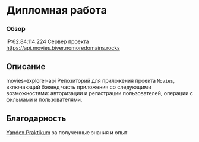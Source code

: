 # Дипломная работа 

### Обзор
IP:62.84.114.224
Сервер проекта https://api.movies.biver.nomoredomains.rocks

## Описание
movies-explorer-api
Репозиторий для приложения проекта `Movies`, включающий бэкенд часть приложения со следующими возможностями: авторизации и регистрации пользователей, операции с фильмами и пользователями.

## Благодарность
[Yandex.Praktikum](https://praktikum.yandex.ru/) за полученные знания и опыт
